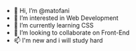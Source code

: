 - 👋 Hi, I’m @matofani
- 👀 I’m interested in Web Development
- 🌱 I’m currently learning CSS
- 💞️ I’m looking to collaborate on Front-End 
- 📫 I'm new and i will study hard

<!---
matofani/matofani is a ✨ special ✨ repository because its `README.md` (this file) appears on your GitHub profile.
You can click the Preview link to take a look at your changes.
--->
